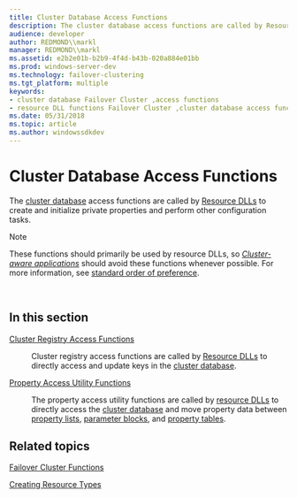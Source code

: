 ```yaml
---
title: Cluster Database Access Functions
description: The cluster database access functions are called by Resource DLLs to create and initialize private properties and perform other configuration tasks.
audience: developer
author: REDMOND\\markl
manager: REDMOND\\markl
ms.assetid: e2b2e01b-b2b9-4f4d-b43b-020a884e01bb
ms.prod: windows-server-dev
ms.technology: failover-clustering
ms.tgt_platform: multiple
keywords:
- cluster database Failover Cluster ,access functions
- resource DLL functions Failover Cluster ,cluster database access functions
ms.date: 05/31/2018
ms.topic: article
ms.author: windowssdkdev
---
```


# Cluster Database Access Functions

The [cluster database](cluster-database.md) access functions are called by [Resource DLLs](resource-dlls.md) to create and initialize private properties and perform other configuration tasks.

> [!Note]  
> These functions should primarily be used by resource DLLs, so [*Cluster-aware applications*](c-gly.md#-wolf-cluster-aware-application-gly) should avoid these functions whenever possible. For more information, see [standard order of preference](standard-order-of-preference.md).

 

## In this section

<dl> <dt>

[Cluster Registry Access Functions](cluster-registry-access-functions.md)
</dt> <dd>

Cluster registry access functions are called by [Resource DLLs](resource-dlls.md) to directly access and update keys in the [cluster database](cluster-database.md).

</dd> <dt>

[Property Access Utility Functions](property-access-utility-functions.md)
</dt> <dd>

The property access utility functions are called by [resource DLLs](resource-dlls.md) to directly access the [cluster database](cluster-database.md) and move property data between [property lists](property-lists.md), [parameter blocks](parameter-blocks.md), and [property tables](property-tables.md).

</dd> </dl>

## Related topics

<dl> <dt>

[Failover Cluster Functions](failover-cluster-functions.md)
</dt> <dt>

[Creating Resource Types](creating-resource-types.md)
</dt> </dl>

 

 




